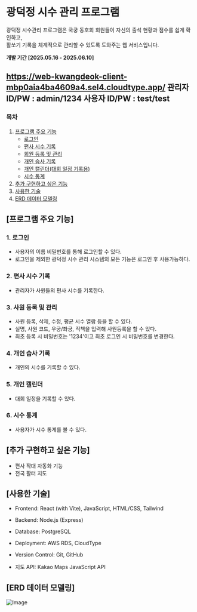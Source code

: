 # 광덕정 시수 관리 프로그램

광덕정 시수관리 프로그램은 국궁 동호회 회원들이 자신의 출석 현황과 점수를 쉽게 확인하고, <br>
활쏘기 기록을 체계적으로 관리할 수 있도록 도와주는 웹 서비스입니다.

**개발 기간 [2025.05.16 - 2025.06.10]**

https://web-kwangdeok-client-mbp0aia4ba4609a4.sel4.cloudtype.app/
관리자 ID/PW : admin/1234
사용자 ID/PW : test/test
---

### 목차

1. [프로그램 주요 기능](#프로그램-주요-기능)
   - [로그인](#1-로그인)
   - [편사 시수 기록](#2-편사-시수-기록)
   - [회원 등록 및 관리](#3-사원-등록-및-관리)
   - [개인 습사 기록](#4-개인-습사-기록)
   - [개인 캘린더(대회 일정 기록용)](#5-개인-캘린더)
   - [시수 통계](#6-시수-통계)
2. [추가 구현하고 싶은 기능](#추가-구현하고-싶은-기능)
3. [사용한 기술](#사용한-기술)
4. [ERD 데이터 모델링](#erd-데이터-모델링)


## [프로그램 주요 기능]

### 1. 로그인

- 사용자의 이름 비밀번호를 통해 로그인할 수 있다.
- 로그인을 제외한 광덕정 시수 관리 시스템의 모든 기능은 로그인 후 사용가능하다.

### 2. 편사 시수 기록

- 관리자가 사원들의 편사 시수를 기록한다.

### 3. 사원 등록 및 관리

- 사원 등록, 삭제, 수정, 평균 시수 열람 등을 할 수 있다.
- 실명, 사원 코드, 우궁/좌궁, 직책을 입력해 사원등록을 할 수 있다.
- 최초 등록 시 비밀번호는 '1234'이고 최초 로그인 시 비밀번호를 변경한다.

### 4. 개인 습사 기록

- 개인의 시수를 기록할 수 있다.

### 5. 개인 캘린더

- 대회 일정을 기록할 수 있다.

### 6. 시수 통계

- 사용자가 시수 통계를 볼 수 있다.

## [추가 구현하고 싶은 기능]

- 편사 작대 자동화 기능
- 전국 활터 지도

## [사용한 기술]

- Frontend: React (with Vite), JavaScript, HTML/CSS, Tailwind

- Backend: Node.js (Express)

- Database: PostgreSQL

- Deployment: AWS RDS, CloudType

- Version Control: Git, GitHub

- 지도 API: Kakao Maps JavaScript API

## [ERD 데이터 모델링]

![Image](https://github.com/user-attachments/assets/8b360b2b-d4dc-43cc-9134-b0d03f22118a)

